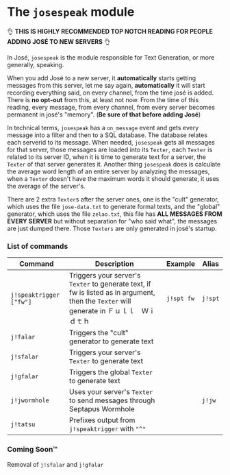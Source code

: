 The `josespeak` module
====

:ok_hand: **THIS IS HIGHLY RECOMMENDED TOP NOTCH READING FOR PEOPLE ADDING JOSÉ TO NEW SERVERS** :ok_hand:

In José, `josespeak` is the module responsible for Text Generation, or more generally, speaking.

When you add José to a new server, it **automatically** starts getting messages from this server, let me say again, **automatically** it will start recording everything said, on every channel, from the time josé is added. There is **no opt-out** from this, at least not now. From the time of this reading, every message, from every channel, from every server becomes permanent in josé's "memory". (**Be sure of that before adding José**)


In technical terms, `josespeak` has a `on_message` event and gets every message into a filter and then to a SQL database. The database relates each serverid to its message. When needed, `josespeak` gets all messages for that server, those messages are loaded into its `Texter`, each `Texter` is related to its server ID, when it is time to generate text for a server, the `Texter` of that server generates it. Another thing `josespeak` does is calculate the average word length of an entire server by analyzing the messages, when a `Texter` doesn't have the maximum words it should generate, it uses the average of the server's.


There are 2 extra `Texter`s after the server ones, one is the "cult" generator, which uses the file `jose-data.txt` to generate formal texts, and the "global" generator, which uses the file `zelao.txt`, this file has **ALL MESSAGES FROM EVERY SERVER** but without separation for "who said what", the messages are just dumped there. Those `Texters` are only generated in josé's startup.


### List of commands

Command | Description | Example | Alias
------------- | ------------- | ------------- | -------------
`j!speaktrigger ["fw"]` | Triggers your server's `Texter` to generate text, if fw is listed as in argument, then the `Texter` will generate in Ｆｕｌｌ　Ｗｉｄｔｈ | `j!spt fw` | `j!spt`
`j!falar` | Triggers the "cult" generator to generate text | |
`j!sfalar` | Triggers your server's `Texter` to generate text | |
`j!gfalar` | Triggers the global `Texter` to generate text | |
`j!jwormhole` | Uses your server's `Texter` to send messages through Septapus Wormhole | | `j!jw`
`j!tatsu` | Prefixes output from `j!speaktrigger` with `"^"` | |

### Coming Soon™

Removal of `j!sfalar` and `j!gfalar`